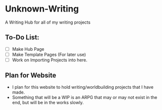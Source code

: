 # Unknown-Writing

A Writing Hub for all of my writing projects

## To-Do List:

- [ ] Make Hub Page
- [ ] Make Template Pages (For later use)
- [ ] Work on Importing Projects into here.

## Plan for Website

- I plan for this website to hold writing/worldbuilding projects that I have made.
- Something that will be a WIP is an ARPG that may or may not exist in the end, but will be in the works slowly.

